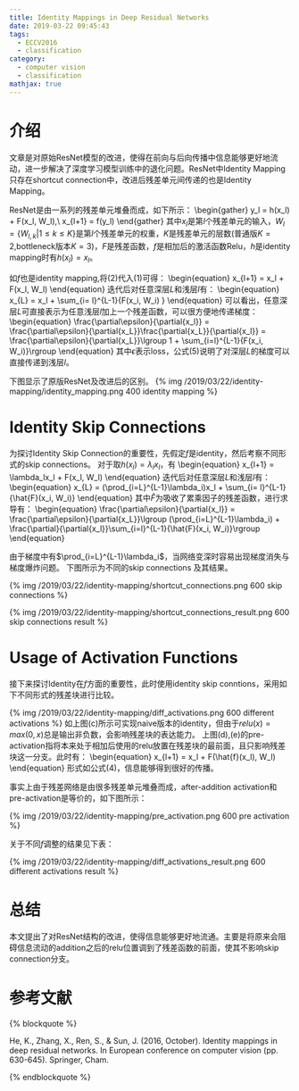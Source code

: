 ```yaml
---
title: Identity Mappings in Deep Residual Networks
date: 2019-03-22 09:45:43
tags:
  - ECCV2016
  - classification
category:
  - computer vision
  - classification
mathjax: true
---
```


# 介绍
文章是对原始ResNet模型的改进，使得在前向与后向传播中信息能够更好地流动，进一步解决了深度学习模型训练中的退化问题。ResNet中Identity Mapping只存在shortcut connection中，改进后残差单元间传递的也是Identity Mapping。

ResNet是由一系列的残差单元堆叠而成，如下所示：
\begin{gather}
    y_l = h(x_l) + F(x_l, W_l),\\
    x_{l+1} = f(y_l)
\end{gather}
其中$x_l$是第$l$个残差单元的输入，$W_l = \{W_{l,k} | 1 \leq k \leq K\}$是第$l$个残差单元的权重，$K$是残差单元的层数(普通版$K=2$,bottleneck版本$K=3$)，$F$是残差函数，$f$是相加后的激活函数Relu，$h$是identity mapping时有$h(x_l) = x_l$。

如$f$也是identity mapping,将(2)代入(1)可得：
\begin{equation}
    x_{l+1} = x_l + F(x_l, W_l)
\end{equation}
迭代后对任意深层$L$和浅层$l$有：
\begin{equation}
    x_{L} = x_l + \sum_{i= l}^{L-1}{F(x_i, W_i) }
\end{equation}
可以看出，任意深层$L$可直接表示为任意浅层$l$加上一个残差函数，可以很方便地传递梯度：
\begin{equation}
    \frac{\partial\epsilon}{\partial{x_l}} = \frac{\partial\epsilon}{\partial{x_L}}\frac{\partial{x_L}}{\partial{x_l}} = \frac{\partial\epsilon}{\partial{x_L}}\lgroup 1 + \sum_{i=l}^{L-1}{F(x_i, W_i)}\rgroup
\end{equation}
其中$\epsilon$表示loss，公式(5)说明了对深层$L$的梯度可以直接传递到浅层$l$。

下图显示了原版ResNet及改进后的区别。
{% img /2019/03/22/identity-mapping/identity_mapping.png 400 identity mapping %}

# Identity Skip Connections
为探讨Identity Skip Connection的重要性，先假定$f$是identity，然后考察不同形式的skip connections。
对于取$h(x_l) = \lambda_lx_l$，有
\begin{equation}
    x_{l+1} = \lambda_lx_l + F(x_l, W_l)
\end{equation}
迭代后对任意深层$L$和浅层$l$有：
\begin{equation}
    x_{L} = (\prod_{i=L}^{L-1}\lambda_i)x_l + \sum_{i= l}^{L-1}{\hat{F}(x_i, W_i)}
\end{equation}
其中$\hat{F}$为吸收了累乘因子的残差函数，进行求导有：
\begin{equation}
    \frac{\partial\epsilon}{\partial{x_l}} = \frac{\partial\epsilon}{\partial{x_L}}\lgroup (\prod_{i=L}^{L-1}\lambda_i) + \frac{\partial}{\partial{x_l}}\sum_{i=l}^{L-1}{\hat{F}(x_i, W_i)}\rgroup
\end{equation}

由于梯度中有$\prod_{i=L}^{L-1}\lambda_i$，当网络变深时容易出现梯度消失与梯度爆炸问题。
下图所示为不同的skip connections 及其结果。

{% img /2019/03/22/identity-mapping/shortcut_connections.png 600 skip connections %}

{% img /2019/03/22/identity-mapping/shortcut_connections_result.png 600 skip connections result %}


# Usage of Activation Functions

接下来探讨Identity在$f$方面的重要性，此时使用identity skip conntions，采用如下不同形式的残差块进行比较。

{% img /2019/03/22/identity-mapping/diff_activations.png 600 different activations %}
如上图(c)所示可实现naive版本的identity，但由于$relu(x) = max(0, x)$总是输出非负数，会影响残差块的表达能力。
上图(d),(e)的pre-activation指将本来处于相加后使用的relu放置在残差块的最前面，且只影响残差块这一分支。此时有：
\begin{equation}
    x_{l+1} = x_l + F(\hat{f}(x_l), W_l)
\end{equation}
形式如公式(4)，信息能够得到很好的传播。

事实上由于残差网络是由很多残差单元堆叠而成，after-addition activation和pre-activation是等价的，如下图所示：

{% img /2019/03/22/identity-mapping/pre_activation.png 600 pre activation %}

关于不同$f$调整的结果见下表：

{% img /2019/03/22/identity-mapping/diff_activations_result.png 600 different activations result %}

# 总结

本文提出了对ResNet结构的改进，使得信息能够更好地流通。主要是将原来会阻碍信息流动的addition之后的relu位置调到了残差函数的前面，使其不影响skip connection分支。
    
# 参考文献
{% blockquote %}

He, K., Zhang, X., Ren, S., & Sun, J. (2016, October). Identity mappings in deep residual networks. In European conference on computer vision (pp. 630-645). Springer, Cham.

{% endblockquote %}
